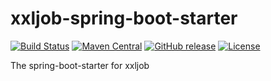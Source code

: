 # xxljob-spring-boot-starter
[![Build Status](https://api.travis-ci.org/jerrysearch/tns.svg)](https://travis-ci.org/jerrysearch/tns)
[![Maven Central](https://maven-badges.herokuapp.com/maven-central/com.github.jerrysearch/tns-all/badge.svg)](http://search.maven.org/#search%7Cga%7C1%7Cg%3A%22com.github.jerrysearch%22)
[![GitHub release](https://img.shields.io/badge/release-download-orange.svg)](https://github.com/jerrysearch/tns/releases)
[![License](https://img.shields.io/badge/license-Apache%202-4EB1BA.svg)](https://www.apache.org/licenses/LICENSE-2.0.html)

The spring-boot-starter for xxljob
